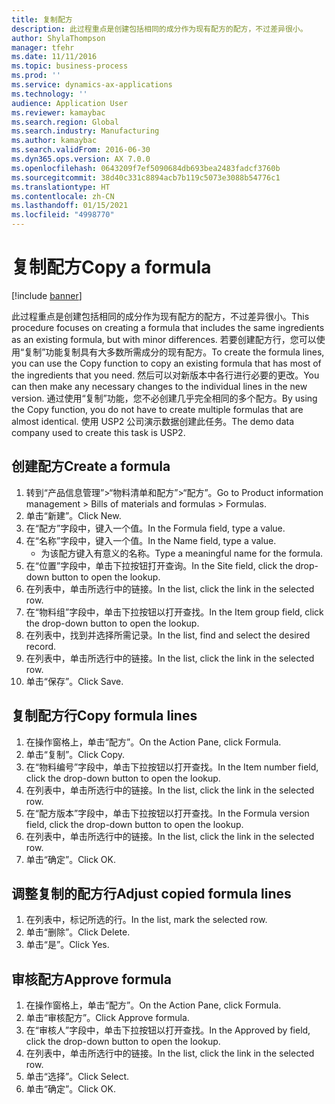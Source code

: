 ```yaml
---
title: 复制配方
description: 此过程重点是创建包括相同的成分作为现有配方的配方，不过差异很小。
author: ShylaThompson
manager: tfehr
ms.date: 11/11/2016
ms.topic: business-process
ms.prod: ''
ms.service: dynamics-ax-applications
ms.technology: ''
audience: Application User
ms.reviewer: kamaybac
ms.search.region: Global
ms.search.industry: Manufacturing
ms.author: kamaybac
ms.search.validFrom: 2016-06-30
ms.dyn365.ops.version: AX 7.0.0
ms.openlocfilehash: 0643209f7ef5090684db693bea2483fadcf3760b
ms.sourcegitcommit: 38d40c331c8894acb7b119c5073e3088b54776c1
ms.translationtype: HT
ms.contentlocale: zh-CN
ms.lasthandoff: 01/15/2021
ms.locfileid: "4998770"
---
```

# <a name="copy-a-formula"></a><span data-ttu-id="51c3e-103">复制配方</span><span class="sxs-lookup"><span data-stu-id="51c3e-103">Copy a formula</span></span>

[!include [banner](../../includes/banner.md)]

<span data-ttu-id="51c3e-104">此过程重点是创建包括相同的成分作为现有配方的配方，不过差异很小。</span><span class="sxs-lookup"><span data-stu-id="51c3e-104">This procedure focuses on creating a formula that includes the same ingredients as an existing formula, but with minor differences.</span></span> <span data-ttu-id="51c3e-105">若要创建配方行，您可以使用“复制”功能复制具有大多数所需成分的现有配方。</span><span class="sxs-lookup"><span data-stu-id="51c3e-105">To create the formula lines, you can use the Copy function to copy an existing formula that has most of the ingredients that you need.</span></span> <span data-ttu-id="51c3e-106">然后可以对新版本中各行进行必要的更改。</span><span class="sxs-lookup"><span data-stu-id="51c3e-106">You can then make any necessary changes to the individual lines in the new version.</span></span> <span data-ttu-id="51c3e-107">通过使用“复制”功能，您不必创建几乎完全相同的多个配方。</span><span class="sxs-lookup"><span data-stu-id="51c3e-107">By using the Copy function, you do not have to create multiple formulas that are almost identical.</span></span> <span data-ttu-id="51c3e-108">使用 USP2 公司演示数据创建此任务。</span><span class="sxs-lookup"><span data-stu-id="51c3e-108">The demo data company used to create this task is USP2.</span></span>


## <a name="create-a-formula"></a><span data-ttu-id="51c3e-109">创建配方</span><span class="sxs-lookup"><span data-stu-id="51c3e-109">Create a formula</span></span>
1. <span data-ttu-id="51c3e-110">转到“产品信息管理”>“物料清单和配方”>“配方”。</span><span class="sxs-lookup"><span data-stu-id="51c3e-110">Go to Product information management > Bills of materials and formulas > Formulas.</span></span>
2. <span data-ttu-id="51c3e-111">单击“新建”。</span><span class="sxs-lookup"><span data-stu-id="51c3e-111">Click New.</span></span>
3. <span data-ttu-id="51c3e-112">在“配方”字段中，键入一个值。</span><span class="sxs-lookup"><span data-stu-id="51c3e-112">In the Formula field, type a value.</span></span>
4. <span data-ttu-id="51c3e-113">在“名称”字段中，键入一个值。</span><span class="sxs-lookup"><span data-stu-id="51c3e-113">In the Name field, type a value.</span></span>
    * <span data-ttu-id="51c3e-114">为该配方键入有意义的名称。</span><span class="sxs-lookup"><span data-stu-id="51c3e-114">Type a meaningful name for the formula.</span></span>  
5. <span data-ttu-id="51c3e-115">在“位置”字段中，单击下拉按钮打开查询。</span><span class="sxs-lookup"><span data-stu-id="51c3e-115">In the Site field, click the drop-down button to open the lookup.</span></span>
6. <span data-ttu-id="51c3e-116">在列表中，单击所选行中的链接。</span><span class="sxs-lookup"><span data-stu-id="51c3e-116">In the list, click the link in the selected row.</span></span>
7. <span data-ttu-id="51c3e-117">在“物料组”字段中，单击下拉按钮以打开查找。</span><span class="sxs-lookup"><span data-stu-id="51c3e-117">In the Item group field, click the drop-down button to open the lookup.</span></span>
8. <span data-ttu-id="51c3e-118">在列表中，找到并选择所需记录。</span><span class="sxs-lookup"><span data-stu-id="51c3e-118">In the list, find and select the desired record.</span></span>
9. <span data-ttu-id="51c3e-119">在列表中，单击所选行中的链接。</span><span class="sxs-lookup"><span data-stu-id="51c3e-119">In the list, click the link in the selected row.</span></span>
10. <span data-ttu-id="51c3e-120">单击“保存”。</span><span class="sxs-lookup"><span data-stu-id="51c3e-120">Click Save.</span></span>

## <a name="copy-formula-lines"></a><span data-ttu-id="51c3e-121">复制配方行</span><span class="sxs-lookup"><span data-stu-id="51c3e-121">Copy formula lines</span></span>
1. <span data-ttu-id="51c3e-122">在操作窗格上，单击“配方”。</span><span class="sxs-lookup"><span data-stu-id="51c3e-122">On the Action Pane, click Formula.</span></span>
2. <span data-ttu-id="51c3e-123">单击“复制”。</span><span class="sxs-lookup"><span data-stu-id="51c3e-123">Click Copy.</span></span>
3. <span data-ttu-id="51c3e-124">在“物料编号”字段中，单击下拉按钮以打开查找。</span><span class="sxs-lookup"><span data-stu-id="51c3e-124">In the Item number field, click the drop-down button to open the lookup.</span></span>
4. <span data-ttu-id="51c3e-125">在列表中，单击所选行中的链接。</span><span class="sxs-lookup"><span data-stu-id="51c3e-125">In the list, click the link in the selected row.</span></span>
5. <span data-ttu-id="51c3e-126">在“配方版本”字段中，单击下拉按钮以打开查找。</span><span class="sxs-lookup"><span data-stu-id="51c3e-126">In the Formula version field, click the drop-down button to open the lookup.</span></span>
6. <span data-ttu-id="51c3e-127">在列表中，单击所选行中的链接。</span><span class="sxs-lookup"><span data-stu-id="51c3e-127">In the list, click the link in the selected row.</span></span>
7. <span data-ttu-id="51c3e-128">单击“确定”。</span><span class="sxs-lookup"><span data-stu-id="51c3e-128">Click OK.</span></span>

## <a name="adjust-copied-formula-lines"></a><span data-ttu-id="51c3e-129">调整复制的配方行</span><span class="sxs-lookup"><span data-stu-id="51c3e-129">Adjust copied formula lines</span></span>
1. <span data-ttu-id="51c3e-130">在列表中，标记所选的行。</span><span class="sxs-lookup"><span data-stu-id="51c3e-130">In the list, mark the selected row.</span></span>
2. <span data-ttu-id="51c3e-131">单击“删除”。</span><span class="sxs-lookup"><span data-stu-id="51c3e-131">Click Delete.</span></span>
3. <span data-ttu-id="51c3e-132">单击“是”。</span><span class="sxs-lookup"><span data-stu-id="51c3e-132">Click Yes.</span></span>

## <a name="approve-formula"></a><span data-ttu-id="51c3e-133">审核配方</span><span class="sxs-lookup"><span data-stu-id="51c3e-133">Approve formula</span></span>
1. <span data-ttu-id="51c3e-134">在操作窗格上，单击“配方”。</span><span class="sxs-lookup"><span data-stu-id="51c3e-134">On the Action Pane, click Formula.</span></span>
2. <span data-ttu-id="51c3e-135">单击“审核配方”。</span><span class="sxs-lookup"><span data-stu-id="51c3e-135">Click Approve formula.</span></span>
3. <span data-ttu-id="51c3e-136">在“审核人”字段中，单击下拉按钮以打开查找。</span><span class="sxs-lookup"><span data-stu-id="51c3e-136">In the Approved by field, click the drop-down button to open the lookup.</span></span>
4. <span data-ttu-id="51c3e-137">在列表中，单击所选行中的链接。</span><span class="sxs-lookup"><span data-stu-id="51c3e-137">In the list, click the link in the selected row.</span></span>
5. <span data-ttu-id="51c3e-138">单击“选择”。</span><span class="sxs-lookup"><span data-stu-id="51c3e-138">Click Select.</span></span>
6. <span data-ttu-id="51c3e-139">单击“确定”。</span><span class="sxs-lookup"><span data-stu-id="51c3e-139">Click OK.</span></span>


